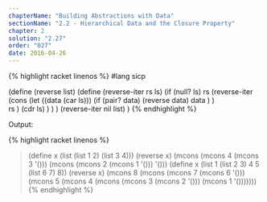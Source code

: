 ```yaml
---
chapterName: "Building Abstractions with Data"
sectionName: "2.2 - Hierarchical Data and the Closure Property"
chapter: 2
solution: "2.27"
order: "027"
date: 2016-04-26
---
```


{% highlight racket linenos %}
#lang sicp

(define (reverse list)
  (define (reverse-iter rs ls)
      (if (null? ls)
          rs
          (reverse-iter
                   (cons
                        (let ((data (car ls)))
                           (if (pair? data)
                                  (reverse data)
                                  data
                           )
                        )  
                        rs
                   )
                   (cdr ls)
          )
      )
  )
  (reverse-iter nil list)
)
{% endhighlight %}

Output:

{% highlight racket linenos %}
> (define x (list (list 1 2) (list 3 4)))
> (reverse x)
(mcons (mcons 4 (mcons 3 '())) (mcons (mcons 2 (mcons 1 '())) '()))
> (define x (list 1 (list 2 3) 4 5 (list 6 7) 8))
> (reverse x)
(mcons 8 (mcons (mcons 7 (mcons 6 '())) (mcons 5 (mcons 4 (mcons (mcons 3 (mcons 2 '())) (mcons 1 '()))))))
{% endhighlight %}




